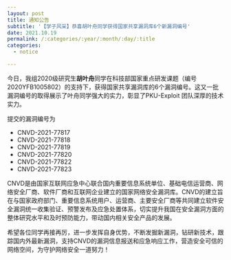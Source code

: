 ```yaml
---
layout: post
title: 通知公告
subtitle: '【学子风采】恭喜胡叶舟同学获得国家共享漏洞库6个新漏洞编号'
date: 2021.10.19
permalink: /:categories/:year/:month/:day/:title
categories:
  - notice

---
```


今日，我组2020级研究生**胡叶舟**同学在科技部国家重点研发课题（编号2020YFB1005802）的支持下，获得国家共享漏洞库的6个漏洞编号。这又一批漏洞编号的取得展示了叶舟同学强大的实力，彰显了PKU-Exploit 团队深厚的技术实力。

提交的漏洞编号为

+ CNVD-2021-77817 
+ CNVD-2021-77818 
+ CNVD-2021-77819 
+ CNVD-2021-77820 
+ CNVD-2021-77822
+ CNVD-2021-77823 

CNVD是由国家互联网应急中心联合国内重要信息系统单位、基础电信运营商、网络安全厂商、软件厂商和互联网企业建立的国家网络安全漏洞库。CNVD的建立旨在与国家政府部门、重要信息系统用户、运营商、主要安全厂商等共同建立软件安全漏洞统一收集验证、预警发布及应急处置体系，切实提升我国在安全漏洞方面的整体研究水平和及时预防能力，带动国内相关安全产品的发展。

希望各位同学再接再厉，进一步发挥自身优势，不断发掘新漏洞，钻研新技术，跟踪国内外最新漏洞，支持CNVD的漏洞信息报送和应急响应工作，营造安全可信的网络空间，为守护网络安全一道努力！
